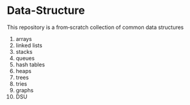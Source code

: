 # Data-Structure
This repository is a from‑scratch collection of common data structures 
1. arrays
2. linked lists
3. stacks
4. queues
5. hash tables
6. heaps
7. trees
8. tries
9. graphs
10. DSU
